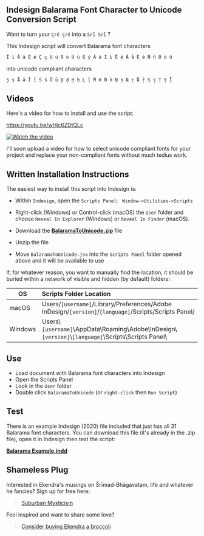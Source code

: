 ## Indesign Balarama Font Character to Unicode Conversion Script

Want to turn your ```Çré Çré``` into a ```Śrī Śrī``` ?

This Indesign script will convert Balarama font characters 

```c 
Ï ï Ä ä É é Ç ç Ü ü Ò ò Ù ù ß ÿ À à Ì ì Ë ë Å å È è Ñ ñ Ö ö û 
```

into unicode compliant characters

```c 
Ṣ ṣ Ā ā Ī ī Ś ś Ū ū Ḍ ḍ Ḥ ḥ Ḷ ḷ Ṁ ṁ Ṅ ṅ Ṇ ṇ Ṛ ṛ Ṝ ṝ Ṣ ṣ Ṭ ṭ ḹ
```
## Videos

Here's a video for how to install and use the script:

https://youtu.be/wHjc6ZDtQLc

[![Watch the video](https://img.youtube.com/vi/wHjc6ZDtQLc/hqdefault.jpg)](https://youtu.be/wHjc6ZDtQLc)

I'll soon upload a video for how to select unicode compliant fonts for your project and replace your non-compliant fonts without much tedius work.

## Written Installation Instructions

The easiest way to install this script into Indesign is:

- Within ```Indesign```, open the ```Scripts Panel```: ``` Window->Utilities->Scripts```
- Right-click (Windows) or Control-click (macOS) the ```User``` folder and choose ```Reveal In Explorer``` (Windows) or ```Reveal In Finder``` (macOS).

- Download the **[BalaramaToUnicode.zip](https://github.com/ekendra-nz/indesign-balarama-unicode/raw/main/BalaramaToUnicode.zip)** file
- Unzip the file
- Move ```BalaramaToUnicode.jsx``` into the ```Scripts Panel``` folder opened above  and it will be available to use

If, for whatever reason, you want to manually find the location, it should be buried within a network of visible and hidden (by default) folders:

 OS | Scripts Folder Location
|--------------|:-----| 
| macOS |  Users/```[username]```/Library/Preferences/Adobe InDesign/```[version]```/```[language]```/Scripts/Scripts Panel/
| Windows |  Users\\```[username]```\AppData\Roaming\Adobe\InDesign\\```[version]```\\```[language]```\Scripts\Scripts Panel\

## Use

- Load document with Balarama font characters into Indesign
- Open the Scripts Panel
- Look in the ```User``` folder 
- Double click ```BalaramaToUnicode``` (or ```right-click``` then ```Run Script```) 

## Test

There is an example Indesign (2020) file included that just has all 31 Balarama font characters. You can download this file (it's already in the .zip file), open it in Indesign then test the script:
 

**[Balarama Example.indd](https://github.com/ekendra-nz/indesign-balarama-unicode/raw/main/Balarama%20Example.indd)**

## Shameless Plug

Interested in Ekendra's musings on Śrīmad-Bhāgavatam, life and whatever he fancies? Sign up for free here:

> [Suburban Mysticism](https://ekendra.substack.com/)

Feel inspired and want to share some love? 

> [Consider buying Ekendra a broccoli](https://www.buymeacoffee.com/ekendra)